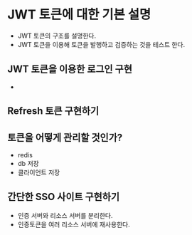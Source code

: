 # JWT 토큰에 대한 기본 설명

- JWT 토큰의 구조를 설명한다.
- JWT 토큰을 이용해 토큰을 발행하고 검증하는 것을 테스트 한다.

## JWT 토큰을 이용한 로그인 구현

-

## Refresh 토큰 구현하기

## 토큰을 어떻게 관리할 것인가?

- redis
- db 저장
- 클라이언트 저장

## 간단한 SSO 사이트 구현하기

- 인증 서버와 리소스 서버를 분리한다.
- 인증토큰을 여러 리소스 서버에 재사용한다.
